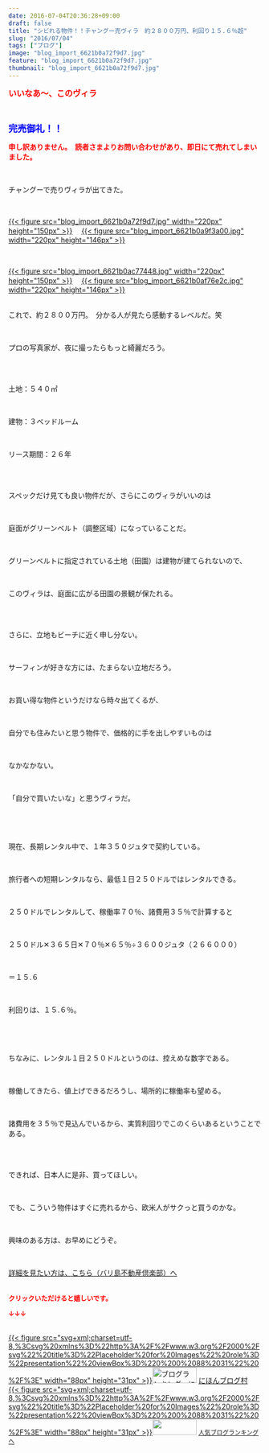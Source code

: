 ```yaml
---
date: 2016-07-04T20:36:28+09:00
draft: false
title: "シビれる物件！！チャングー売ヴィラ　約２８００万円、利回り１５.６％超"
slug: "2016/07/04"
tags: ["ブログ"]
image: "blog_import_6621b0a72f9d7.jpg"
feature: "blog_import_6621b0a72f9d7.jpg"
thumbnail: "blog_import_6621b0a72f9d7.jpg"
---
```

<p><font color="#ff0000" size="3"><strong>いいなあ～、このヴィラ</strong></font></p><br/><p><font color="#0000ff" size="4"><strong>完売御礼！！</strong></font></p><p><font color="#ff0000"><strong>申し訳ありません。　読者さまよりお問い合わせがあり、即日にて売れてしまいました。</strong></font></p><br/><p>チャングーで売りヴィラが出てきた。</p><br/><p><a href="blog_import_6621b0a86889c.jpg">{{< figure src="blog_import_6621b0a72f9d7.jpg" width="220px" height="150px" >}}</a> 　<a href="blog_import_6621b0ab380c7.jpg">{{< figure src="blog_import_6621b0a9f3a00.jpg" width="220px" height="146px" >}}</a> </p><br/><p><a href="blog_import_6621b0adb0258.jpg">{{< figure src="blog_import_6621b0ac77448.jpg" width="220px" height="150px" >}}</a> 　<a href="blog_import_6621b0b0adb5a.jpg">{{< figure src="blog_import_6621b0af76e2c.jpg" width="220px" height="146px" >}}</a> <br/><br/></p><p>これで、約２８００万円。　分かる人が見たら感動するレベルだ。笑<br/></p><br/><p>プロの写真家が、夜に撮ったらもっと綺麗だろう。</p><br/><br/><p>土地：５４０㎡</p><br/><p>建物：３ベッドルーム</p><br/><p>リース期間：２６年</p><br/><br/><p>スペックだけ見ても良い物件だが、さらにこのヴィラがいいのは</p><br/><p>庭面がグリーンベルト（調整区域）になっていることだ。</p><br/><p>グリーンベルトに指定されている土地（田園）は建物が建てられないので、</p><br/><p>このヴィラは、庭面に広がる田園の景観が保たれる。</p><br/><br/><p>さらに、立地もビーチに近く申し分ない。</p><br/><p>サーフィンが好きな方には、たまらない立地だろう。</p><br/><p>お買い得な物件というだけなら時々出てくるが、</p><br/><p>自分でも住みたいと思う物件で、価格的に手を出しやすいものは</p><br/><p>なかなかない。</p><br/><p>「自分で買いたいな」と思うヴィラだ。</p><p><br/></p><br/><p>現在、長期レンタル中で、１年３５０ジュタで契約している。</p><br/><p>旅行者への短期レンタルなら、最低１日２５０ドルではレンタルできる。</p><br/><p>２５０ドルでレンタルして、稼働率７０％、諸費用３５％で計算すると</p><br/><p>２５０ドル✕３６５日✕７０％✕６５％÷３６００ジュタ（２６６０００）</p><br/><p>＝１５.６</p><br/><p>利回りは、１５.６％。</p><p><br/></p><br/><p>ちなみに、レンタル１日２５０ドルというのは、控えめな数字である。</p><br/><p>稼働してきたら、値上げできるだろうし、場所的に稼働率も望める。</p><br/><p>諸費用を３５％で見込んでいるから、実質利回りでこのくらいあるということである。</p><br/><br/><p>できれば、日本人に是非、買ってほしい。</p><br/><p>でも、こういう物件はすぐに売れるから、欧米人がサクっと買うのかな。</p><br/><p>興味のある方は、お早めにどうぞ。</p><p><br/></p><p><a href="iin.co.jp" target="_blank">詳細を見たい方は、こちら（バリ島不動産倶楽部）へ<br/></a><br/></p><p><font color="#ff0000" size="2"><strong>クリックいただけると嬉しいです。<br/></strong></font></p><p><font color="#ff0000" size="2"><strong>↓↓↓</strong></font></p><p><br/><a href="http://www.blogmura.com/ranking.html" target="_blank">{{< figure src="svg+xml;charset=utf-8,%3Csvg%20xmlns%3D%22http%3A%2F%2Fwww.w3.org%2F2000%2Fsvg%22%20title%3D%22Placeholder%20for%20Images%22%20role%3D%22presentation%22%20viewBox%3D%220%200%2088%2031%22%20%2F%3E" width="88px" height="31px" >}}<noscript><img border="0" alt="ブログランキング・にほんブログ村へ" src="https://img-proxy.blog-video.jp/images?url=http%3A%2F%2Fwww.blogmura.com%2Fimg%2Fwww88_31.gif" width="88" height="31"></noscript></a> <a href="http://www.blogmura.com/ranking.html" target="_blank">にほんブログ村</a> <br/><a title="人気ブログランキングへ" href="link.php?1804582">{{< figure src="svg+xml;charset=utf-8,%3Csvg%20xmlns%3D%22http%3A%2F%2Fwww.w3.org%2F2000%2Fsvg%22%20title%3D%22Placeholder%20for%20Images%22%20role%3D%22presentation%22%20viewBox%3D%220%200%2088%2031%22%20%2F%3E" width="88px" height="31px" >}}<noscript><img border="0" src="https://blog.with2.net/img/banner/banner_22.gif" width="88" height="31"></noscript></a> <a style="FONT-SIZE: 12px" href="link.php?1804582">人気ブログランキングへ</a> </p>

